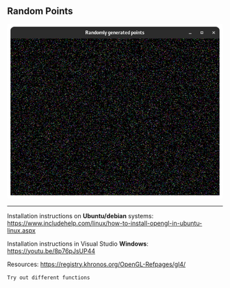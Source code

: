 ## Random Points
![](random_points.png)

---

Installation instructions on **Ubuntu/debian** systems: 
https://www.includehelp.com/linux/how-to-install-opengl-in-ubuntu-linux.aspx

Installation instructions in Visual Studio **Windows**: 
https://youtu.be/8p76pJsUP44

Resources:
	https://registry.khronos.org/OpenGL-Refpages/gl4/
	
	Try out different functions
